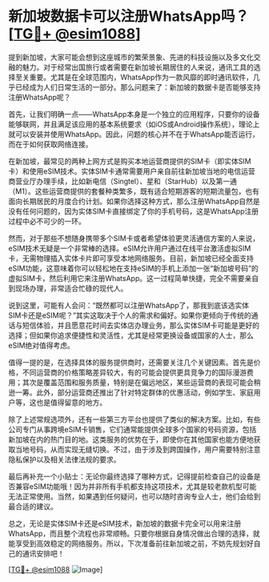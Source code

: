 # 新加坡数据卡可以注册WhatsApp吗？[[TG💪+ @esim1088](https://t.me/s/esim1088)]

提到新加坡，大家可能会想到这座城市的繁荣景象、先进的科技设施以及多文化交融的魅力。对于经常出国旅行或者需要在新加坡长期居住的人来说，通讯工具的选择至关重要。尤其是在全球范围内，WhatsApp作为一款风靡的即时通讯软件，几乎已经成为人们日常生活的一部分。那么问题来了：新加坡的数据卡是否能够支持注册WhatsApp呢？

首先，让我们明确一点——WhatsApp本身是一个独立的应用程序，只要你的设备能够联网，并且满足该应用的基本系统要求（如iOS或Android操作系统），理论上就可以安装并使用WhatsApp。因此，问题的核心并不在于WhatsApp能否运行，而在于如何获取网络连接。

在新加坡，最常见的两种上网方式是购买本地运营商提供的SIM卡（即实体SIM卡）和使用eSIM技术。实体SIM卡通常需要用户亲自前往新加坡当地的电信运营商营业厅办理手续，比如新电信（Singtel）、星和（StarHub）以及第一通（M1）。这些运营商提供的套餐种类繁多，既有适合短期游客的短期流量包，也有面向长期居民的月度合约计划。如果你选择这种方式，那么注册WhatsApp自然是没有任何问题的，因为实体SIM卡直接绑定了你的手机号码，这是WhatsApp注册过程中必不可少的一环。

然而，对于那些不想随身携带多个SIM卡或者希望体验更灵活通信方案的人来说，eSIM技术无疑是一个非常棒的选择。eSIM允许用户通过在线平台激活虚拟SIM卡，无需物理插入实体卡片即可享受本地网络服务。目前，新加坡已经全面支持eSIM功能，这意味着你可以轻松地在支持eSIM的手机上添加一张“新加坡号码”的虚拟SIM卡，然后利用它来注册WhatsApp。这一过程简单快捷，完全不需要亲自到现场办理，非常适合忙碌的现代人。

说到这里，可能有人会问：“既然都可以注册WhatsApp了，那我到底该选实体SIM卡还是eSIM呢？”其实这取决于个人的需求和偏好。如果你更倾向于传统的通话与短信体验，并且愿意花时间去实体店办理业务，那么实体SIM卡可能是更好的选择；但如果你追求便捷性和灵活性，尤其是经常更换设备或国家的人士，那么eSIM绝对值得考虑。

值得一提的是，在选择具体的服务提供商时，还需要关注几个关键因素。首先是价格，不同运营商的价格策略差异较大，有的可能会提供更具竞争力的国际漫游费用；其次是覆盖范围和服务质量，特别是在偏远地区，某些运营商的表现可能会稍逊一筹。此外，部分运营商还推出了针对特定群体的优惠活动，例如学生、家庭用户等，这也是值得留意的地方。

除了上述常规选项外，还有一些第三方平台也提供了类似的解决方案。比如，有些公司专门从事跨境eSIM卡销售，它们通常能提供全球多个国家的号码资源，包括新加坡在内的热门目的地。这类服务的优势在于，即使你在其他国家也能方便地获取当地号码，从而实现无缝切换。不过，由于涉及到跨国操作，用户需要特别注意隐私保护以及相关法律法规的要求。

最后再补充一个小贴士：无论你最终选择了哪种方式，记得提前检查自己的设备是否兼容eSIM功能哦！因为并非所有手机都支持这项技术，尤其是较老款机型可能无法正常使用。当然，如果遇到任何疑问，也可以随时咨询专业人士，他们会给到最合适的建议。

总之，无论是实体SIM卡还是eSIM技术，新加坡的数据卡完全可以用来注册WhatsApp，而且整个流程也非常顺畅。只要你根据自身情况做出合理的选择，就能享受到高效稳定的网络服务。所以，下次准备前往新加坡之前，不妨先规划好自己的通讯安排吧！

[[TG💪+ @esim1088](https://t.me/s/esim1088) ![Image](https://i.postimg.cc/4NQfJmqS/Snipaste-2025-05-13-00-14-12.png)]